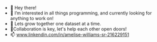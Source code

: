 - 👋 Hey there!
- 👀 I’m interested in all things programming, and currently looking for anything to work on!
- 🌱 Lets grow together one dataset at a time.
- 💞️Collaboration is key, let's help each other open doors!
- 📫 www.linkendin.com/in/amelise-williams-sr-216229151

<!---
amelise07/amelise07 is a ✨ special ✨ repository because its `README.md` (this file) appears on your GitHub profile.
You can click the Preview link to take a look at your changes.
--->
